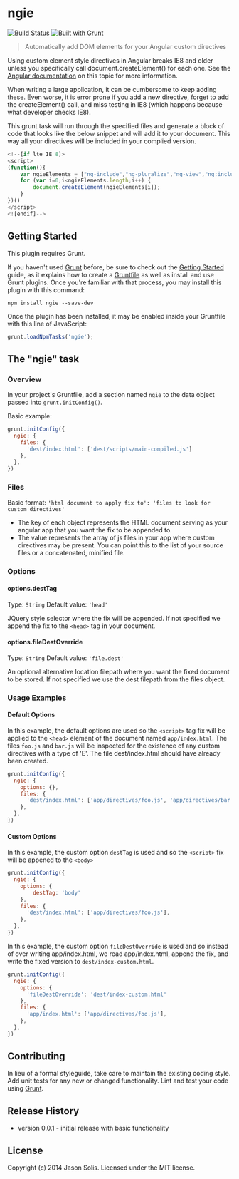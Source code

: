# ngie 
[![Build Status](https://travis-ci.org/jsolis/grunt-ngie.svg?branch=master)](https://travis-ci.org/jsolis/grunt-ngie)
[![Built with Grunt](https://cdn.gruntjs.com/builtwith.png)](http://gruntjs.com/)

> Automatically add DOM elements for your Angular custom directives

Using custom element style directives in Angular breaks IE8 and older unless you specifically call document.createElement() for each one. See the [Angular documentation][1] on this topic for more information.

When writing a large application, it can be cumbersome to keep adding these. Even worse, it is error prone if you add a new directive, forget to add the createElement() call, and miss testing in IE8 (which happens because what developer checks IE8).

This grunt task will run through the specified files and generate a block of code that looks like the below snippet and will add it to your document. This way all your directives will be included in your complied version.

```js
<!--[if lte IE 8]>
<script>
(function(){
    var ngieElements = ["ng-include","ng-pluralize","ng-view","ng:include","ng:pluralize","ng:view","foo","bar","debugger"];
    for (var i=0;i<ngieElements.length;i++) {
        document.createElement(ngieElements[i]);
    } 
})()
</script>
<![endif]-->
```

## Getting Started
This plugin requires Grunt.

If you haven't used [Grunt](http://gruntjs.com/) before, be sure to check out the [Getting Started](http://gruntjs.com/getting-started) guide, as it explains how to create a [Gruntfile](http://gruntjs.com/sample-gruntfile) as well as install and use Grunt plugins. Once you're familiar with that process, you may install this plugin with this command:

```shell
npm install ngie --save-dev
```

Once the plugin has been installed, it may be enabled inside your Gruntfile with this line of JavaScript:

```js
grunt.loadNpmTasks('ngie');
```

## The "ngie" task

### Overview
In your project's Gruntfile, add a section named `ngie` to the data object passed into `grunt.initConfig()`.

Basic example:
```js
grunt.initConfig({
  ngie: {
    files: {
      'dest/index.html': ['dest/scripts/main-compiled.js']
    },
  },
})
```
### Files

Basic format:
`'html document to apply fix to': 'files to look for custom directives'`

* The key of each object represents the HTML document serving as your angular app that you want the fix to be appended to.
* The value represents the array of js files in your app where custom directives may be present. You can point this to the list of your source files or a concatenated, minified file.

### Options

#### options.destTag
Type: `String`
Default value: `'head'`

JQuery style selector where the fix will be appended. If not specified we append the fix to the `<head>` tag in your document.

#### options.fileDestOverride
Type: `String`
Default value: `'file.dest'`

An optional alternative location filepath where you want the fixed document to be stored. If not specified we use the dest filepath from the files object.

### Usage Examples

#### Default Options
In this example, the default options are used so the `<script>` tag fix will be applied to the `<head>` element of the document named `app/index.html`. The files `foo.js` and `bar.js` will be inspected for the existence of any custom directives with a type of 'E'.  The file dest/index.html should have already been created.

```js
grunt.initConfig({
  ngie: {
    options: {},
    files: {
      'dest/index.html': ['app/directives/foo.js', 'app/directives/bar.js'],
    },
  },
})
```

#### Custom Options
In this example, the custom option `destTag` is used and so the `<script>` fix will be appened to the `<body>`

```js
grunt.initConfig({
  ngie: {
    options: {
        destTag: 'body'
    },
    files: {
      'dest/index.html': ['app/directives/foo.js'],
    },
  },
})
```

In this example, the custom option `fileDestOverride` is used and so instead of over writing app/index.html, we read app/index.html, append the fix, and write the fixed version to `dest/index-custom.html`.

```js
grunt.initConfig({
  ngie: {
    options: {
      'fileDestOverride': 'dest/index-custom.html'
    },
    files: {
      'app/index.html': ['app/directives/foo.js'],
    },
  },
})
```

## Contributing
In lieu of a formal styleguide, take care to maintain the existing coding style. Add unit tests for any new or changed functionality. Lint and test your code using [Grunt](http://gruntjs.com/).

## Release History
* version 0.0.1 - initial release with basic functionality

## License
Copyright (c) 2014 Jason Solis. Licensed under the MIT license.


  [1]: https://docs.angularjs.org/guide/ie